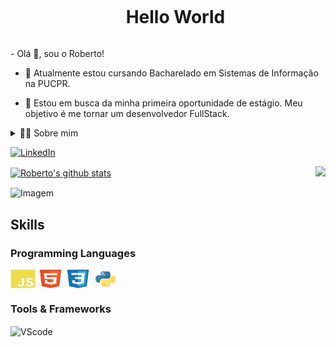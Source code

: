 <!--título-->
<div id="user-content-toc">
  <ul align="center">
    <summary><h1 style="display: inline-block;">Hello World</h1></summary>
</div>

<!-- Presentation -->
<p>
  - Olá 👋, sou o Roberto!

  - 🌱 Atualmente estou cursando Bacharelado em Sistemas de Informação na PUCPR.

  - 🔭 Estou em busca da minha primeira oportunidade de estágio. Meu objetivo é me tornar um desenvolvedor FullStack.
</p>

<!-- Dropdown -->
<details>
  <summary>👨‍💻 Sobre mim</summary>

  - 💬 Tenho 19 anos e atualmente moro em Curitiba. Tenho conhecimento com Python, HTML, CSS e JavaScript.

  - ⚡ Além disso, tenho uma paixão por mangá, manhua e manhwa. Acredito que isso amplia minha criatividade e minha perspectiva sobre narrativas e soluções de problemas. Nos momentos de lazer, gosto de assistir filmes e também sou um entusiasta de jogos.
</details>

<!-- Links -->
[![LinkedIn](https://img.shields.io/badge/LinkedIn-0077B5?style=for-the-badge&logo=linkedin&logoColor=white)](https://www.linkedin.com/in/robertozhou/)

<!-- GithubStats -->
<a href="https://github.com/robertozhou/github-readme-stats"><img align="center" height="150px" src="https://github-readme-stats.vercel.app/api?username=robertozhou&show_icons=true&theme=tokyonight" alt="Roberto's github stats" /></a>
<a href="https://github.com/robertozhou/github-readme-stats"><img align="right" src="https://github-readme-stats.vercel.app/api/top-langs/?username=robertozhou&layout=compact&theme=tokyonight&hide_border=true" /></a>

<!-- Portfolio -->

<!-- GIF -->
<p align="left">
  <img align="center" src="https://github.com/RobertoZhou/RobertoZhou/assets/141890618/78823818-99c0-4136-9a4f-379c9f0978ec" alt="Imagem">
</p>

##  Skills
<!-- Skills: Programming Languages -->
  <div style="flex-basis: 48%;">
    <h3>Programming Languages</h3>
    <img align="center" alt="Js" height="30" width="40" src="https://raw.githubusercontent.com/devicons/devicon/master/icons/javascript/javascript-plain.svg">
    <img align="center" alt="HTML" height="30" width="40" src="https://raw.githubusercontent.com/devicons/devicon/master/icons/html5/html5-original.svg">
    <img align="center" alt="CSS" height="30" width="40" src="https://raw.githubusercontent.com/devicons/devicon/master/icons/css3/css3-original.svg">
    <img align="center" alt="Python" height="30" width="40" src="https://raw.githubusercontent.com/devicons/devicon/master/icons/python/python-original.svg">
  </div>

  <!-- Skills: Tools & Frameworks -->
  <div style="flex-basis: 48%;">
    <h3>Tools & Frameworks</h3>
    <img align="center" alt="VScode" height="30" width="40" src="https://cdn.jsdelivr.net/gh/devicons/devicon/icons/vscode/vscode-original.svg">
  </div>
